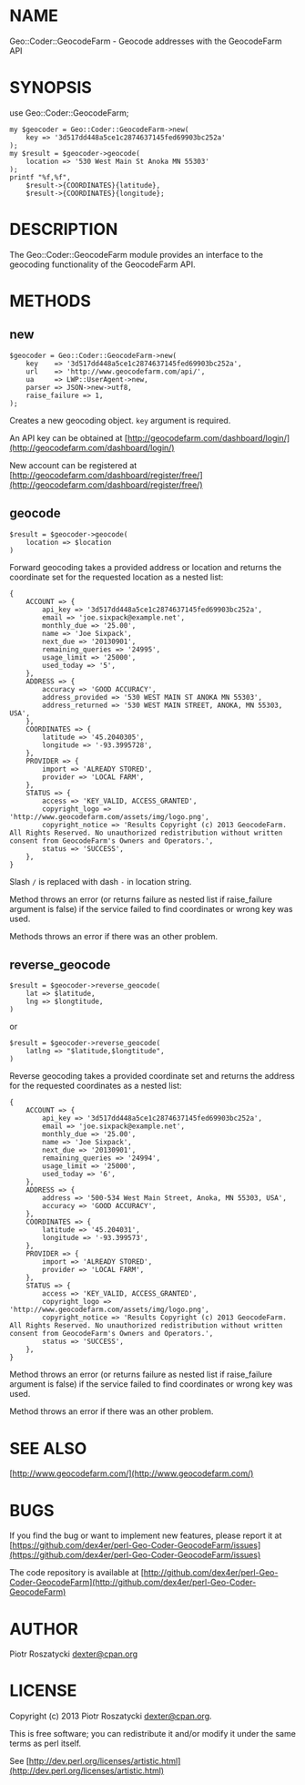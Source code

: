 # NAME

Geo::Coder::GeocodeFarm - Geocode addresses with the GeocodeFarm API

# SYNOPSIS

use Geo::Coder::GeocodeFarm;

    my $geocoder = Geo::Coder::GeocodeFarm->new(
        key => '3d517dd448a5ce1c2874637145fed69903bc252a'
    );
    my $result = $geocoder->geocode(
        location => '530 West Main St Anoka MN 55303'
    );
    printf "%f,%f",
        $result->{COORDINATES}{latitude},
        $result->{COORDINATES}{longitude};

# DESCRIPTION

The Geo::Coder::GeocodeFarm module provides an interface to the geocoding
functionality of the GeocodeFarm API.

# METHODS

## new

    $geocoder = Geo::Coder::GeocodeFarm->new(
        key    => '3d517dd448a5ce1c2874637145fed69903bc252a',
        url    => 'http://www.geocodefarm.com/api/',
        ua     => LWP::UserAgent->new,
        parser => JSON->new->utf8,
        raise_failure => 1,
    );

Creates a new geocoding object. `key` argument is required.

An API key can be obtained at [http://geocodefarm.com/dashboard/login/](http://geocodefarm.com/dashboard/login/)

New account can be registered at [http://geocodefarm.com/dashboard/register/free/](http://geocodefarm.com/dashboard/register/free/)

## geocode

    $result = $geocoder->geocode(
        location => $location
    )

Forward geocoding takes a provided address or location and returns the
coordinate set for the requested location as a nested list:

    {
        ACCOUNT => {
            api_key => '3d517dd448a5ce1c2874637145fed69903bc252a',
            email => 'joe.sixpack@example.net',
            monthly_due => '25.00',
            name => 'Joe Sixpack',
            next_due => '20130901',
            remaining_queries => '24995',
            usage_limit => '25000',
            used_today => '5',
        },
        ADDRESS => {
            accuracy => 'GOOD ACCURACY',
            address_provided => '530 WEST MAIN ST ANOKA MN 55303',
            address_returned => '530 WEST MAIN STREET, ANOKA, MN 55303, USA',
        },
        COORDINATES => {
            latitude => '45.2040305',
            longitude => '-93.3995728',
        },
        PROVIDER => {
            import => 'ALREADY STORED',
            provider => 'LOCAL FARM',
        },
        STATUS => {
            access => 'KEY_VALID, ACCESS_GRANTED',
            copyright_logo => 'http://www.geocodefarm.com/assets/img/logo.png',
            copyright_notice => 'Results Copyright (c) 2013 GeocodeFarm. All Rights Reserved. No unauthorized redistribution without written consent from GeocodeFarm's Owners and Operators.',
            status => 'SUCCESS',
        },
    }

Slash `/` is replaced with dash `-` in location string.

Method throws an error (or returns failure as nested list if raise\_failure
argument is false) if the service failed to find coordinates or wrong key was
used.

Methods throws an error if there was an other problem.

## reverse\_geocode

    $result = $geocoder->reverse_geocode(
        lat => $latitude,
        lng => $longtitude,
    )

or

    $result = $geocoder->reverse_geocode(
        latlng => "$latitude,$longtitude",
    )

Reverse geocoding takes a provided coordinate set and returns the address for
the requested coordinates as a nested list:

    {
        ACCOUNT => {
            api_key => '3d517dd448a5ce1c2874637145fed69903bc252a',
            email => 'joe.sixpack@example.net',
            monthly_due => '25.00',
            name => 'Joe Sixpack',
            next_due => '20130901',
            remaining_queries => '24994',
            usage_limit => '25000',
            used_today => '6',
        },
        ADDRESS => {
            address => '500-534 West Main Street, Anoka, MN 55303, USA',
            accuracy => 'GOOD ACCURACY',
        },
        COORDINATES => {
            latitude => '45.204031',
            longitude => '-93.399573',
        },
        PROVIDER => {
            import => 'ALREADY STORED',
            provider => 'LOCAL FARM',
        },
        STATUS => {
            access => 'KEY_VALID, ACCESS_GRANTED',
            copyright_logo => 'http://www.geocodefarm.com/assets/img/logo.png',
            copyright_notice => 'Results Copyright (c) 2013 GeocodeFarm. All Rights Reserved. No unauthorized redistribution without written consent from GeocodeFarm's Owners and Operators.',
            status => 'SUCCESS',
        },
    }

Method throws an error (or returns failure as nested list if raise\_failure
argument is false) if the service failed to find coordinates or wrong key was
used.

Method throws an error if there was an other problem.

# SEE ALSO

[http://www.geocodefarm.com/](http://www.geocodefarm.com/)

# BUGS

If you find the bug or want to implement new features, please report it at
[https://github.com/dex4er/perl-Geo-Coder-GeocodeFarm/issues](https://github.com/dex4er/perl-Geo-Coder-GeocodeFarm/issues)

The code repository is available at
[http://github.com/dex4er/perl-Geo-Coder-GeocodeFarm](http://github.com/dex4er/perl-Geo-Coder-GeocodeFarm)

# AUTHOR

Piotr Roszatycki <dexter@cpan.org>

# LICENSE

Copyright (c) 2013 Piotr Roszatycki <dexter@cpan.org>.

This is free software; you can redistribute it and/or modify it under
the same terms as perl itself.

See [http://dev.perl.org/licenses/artistic.html](http://dev.perl.org/licenses/artistic.html)
